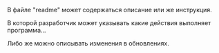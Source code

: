 В файле "readme" может содержаться описание или же инструкция.

В которой разработчик может указывать какие действия выполняет программа...

Либо же можно описывать изменения в обновлениях.
